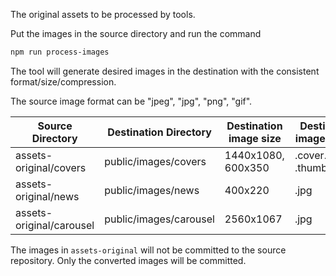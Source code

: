 The original assets to be processed by tools.

Put the images in the source directory and run the command

```sh
npm run process-images
```

The tool will generate desired images in the destination with the consistent format/size/compression.

The source image format can be "jpeg", "jpg", "png", "gif".

| Source Directory         | Destination Directory  | Destination image size | Destination image format   |
|--------------------------|------------------------|------------------------|----------------------------|
| assets-original/covers   | public/images/covers   | 1440x1080, 600x350     | .cover.jpg, .thumbnail.jpg |
| assets-original/news     | public/images/news     | 400x220                | .jpg                       |
| assets-original/carousel | public/images/carousel | 2560x1067              | .jpg                       |

The images in `assets-original` will not be committed to the source repository. Only the converted images will be committed.